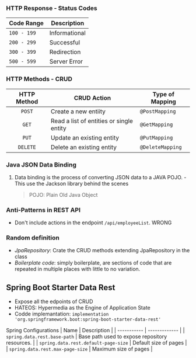 ### HTTP Response - Status Codes

| Code Range  | Description   |
| ----------- | ------------- |
| `100 - 199` | Informational |
| `200 - 299` | Successful    |
| `300 - 399` | Redirection   |
| `500 - 599` | Server Error  |

### HTTP Methods - CRUD

| HTTP Method | CRUD Action                              | Type of Mapping  |
| :---------: | ---------------------------------------- | ---------------- |
|   `POST`    | Create a new entiity                     | `@PostMapping`   |
|    `GET`    | Read a list of entities or single entity | `@GetMapping`    |
|    `PUT`    | Update an existing entity                | `@PutMapping`    |
|  `DELETE`   | Delete an existing entity                | `@DeleteMapping` |

### Java JSON Data Binding

1. Data binding is the process of converting JSON data to a JAVA POJO. - This use the Jackson library behind the scenes
   > POJO: Plain Old Java Object

### Anti-Patterns in REST API

- Don't include actions in the endpoint `/api/employeeList`. WRONG

### Random definition

- _JpaRepository_: Crate the CRUD methods extending JpaRepository in the class
- _Boilerplate code_: simply boilerplate, are sections of code that are repeated in multiple places with little to no variation.

## Spring Boot Starter Data Rest

- Expose all the edpoints of CRUD
- HATEOS: Hypermedia as the Engine of Application State
- Codde implemantation: `implementation 'org.springframework.boot:spring-boot-starter-data-rest'`

Spring Configurations
| Name | Description |
| ----------- | ------------- |
| `spring.data.rest.base-path` | Base path used to expose repository resources. |
| `spring.data.rest.default-page-size` | Default size of pages |
| `spring.data.rest.max-page-size` | Maximum size of pages |
